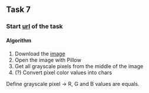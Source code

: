 Task 7
------

### Start [url](http://www.pythonchallenge.com/pc/def/oxygen.html) of the task

#### Algorithm 
1. Download the [image](http://www.pythonchallenge.com/pc/def/oxygen.png)
2. Open the image with Pillow
3. Get all grayscale pixels from the middle of the image
4. (?) Convert pixel color values into chars

Define grayscale pixel -> R, G and B values are equals.